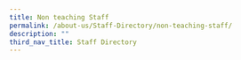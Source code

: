 ```yaml
---
title: Non teaching Staff
permalink: /about-us/Staff-Directory/non-teaching-staff/
description: ""
third_nav_title: Staff Directory
---
```

